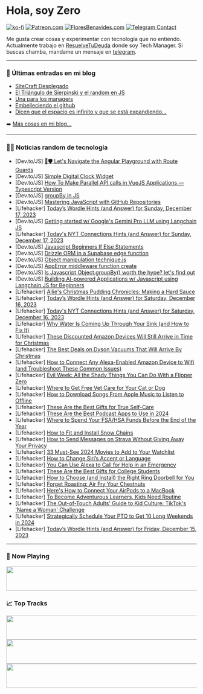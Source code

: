 # Hola, soy Zero

[![ko-fi](https://ko-fi.com/img/githubbutton_sm.svg)](https://ko-fi.com/J3J4N0LUK)
[![Patreon.com](https://img.shields.io/endpoint.svg?url=https%3A%2F%2Fshieldsio-patreon.vercel.app%2Fapi%3Fusername%3Dzerodragon%26type%3Dpatrons&style=for-the-badge)](https://patreon.com/zerodragon)
[![FloresBenavides.com](https://img.shields.io/website?down_message=oops&label=MiBlog&style=for-the-badge&up_message=online&url=https%3A%2F%2Ffloresbenavides.com)](https://floresbenavides.com)
[![Telegram Contact](https://img.shields.io/badge/escr%C3%ADbeme-ZeroDragon-%2326A5E4?style=for-the-badge&logo=telegram)](https://t.me/zerodragon)

Me gusta crear cosas y experimentar con tecnología que no entiendo.
Actualmente trabajo en [ResuelveTuDeuda](http://github.com/resuelve) donde soy Tech Manager.
Si buscas chamba, mandame un mensaje en [telegram](https://t.me/zerodragon).

---

### 📕 Últimas entradas en mi blog
<!-- BLOG-POST-LIST:START -->
- [SiteCraft Desplegado](https://floresbenavides.com/sitecraft-desplegado/)
- [El Triángulo de Sierpinski y el random en JS](https://floresbenavides.com/el-triangulo-de-sierpinski-y-el-random-en-js/)
- [Una para los managers](https://floresbenavides.com/una-para-los-managers/)
- [Embelleciendo el github](https://floresbenavides.com/embelleciendo-el-github/)
- [Dicen que el espacio es infinito y que se está expandiendo…](https://floresbenavides.com/dicen-que-el-espacio-es-infinito-y-que-se-esta-expandiendo/)
<!-- BLOG-POST-LIST:END -->

➡️ [Más cosas en mi blog...](https://floresbenavides.com)

---

### 👨‍💻 Noticias random de tecnología
<!-- TECH-POSTS:START -->
- [Dev.to/JS] [👮🛡️ Let&#39;s Navigate the Angular Playground with Route Guards](https://dev.to/ahmedgmurtaza/lets-navigate-the-angular-playground-with-route-guards-3dka)
- [Dev.to/JS] [Simple Digital Clock Widget](https://dev.to/falselight/simple-digital-clock-widget-4ng2)
- [Dev.to/JS] [How To Make Parallel API calls in VueJS Applications — Typescript Version](https://dev.to/himanimehra/how-to-make-parallel-api-calls-in-vuejs-applications-typescript-version-178e)
- [Dev.to/JS] [groupBy in JS](https://dev.to/mailtodanish/groupby-in-js-40eb)
- [Dev.to/JS] [Mastering JavaScript with GitHub Repositories](https://dev.to/pinky057/mastering-javascript-with-github-repositories-3248)
- [Lifehacker] [Today’s Wordle Hints &lpar;and Answer&rpar; for Sunday, December 17, 2023](https://lifehacker.com/entertainment/wordle-answer-today-december-17-2023)
- [Dev.to/JS] [Getting started w/ Google&#39;s Gemini Pro LLM using Langchain JS](https://dev.to/oyemade/getting-started-w-googles-gemini-pro-llm-using-langchain-js-4o1)
- [Lifehacker] [Today&#39;s NYT Connections Hints &lpar;and Answer&rpar; for Sunday, December 17, 2023](https://lifehacker.com/entertainment/nyt-connections-answer-today-december-17-2023)
- [Dev.to/JS] [Javascript Beginners If Else Statements](https://dev.to/aryakris/javascript-beginners-if-else-statements-4798)
- [Dev.to/JS] [Drizzle ORM in a Supabase edge function](https://dev.to/aaronblondeau/drizzle-orm-in-a-supabase-edge-function-1nap)
- [Dev.to/JS] [Object manipulation technique.js](https://dev.to/techthatconnect/object-manipulation-technique-1gm7)
- [Dev.to/JS] [AppError middleware function create](https://dev.to/karakib2k18/apperror-middleware-function-create-3mg8)
- [Dev.to/JS] [Is Javascript Object.groupBy&lpar;&rpar; worth the hype? let&#39;s find out](https://dev.to/svidlak/is-javascript-objectgroupby-worth-the-hype-lets-find-out-48lc)
- [Dev.to/JS] [Building AI-powered Applications w/ Javascript using Langchain JS for Beginners](https://dev.to/oyemade/building-ai-powered-applications-w-javascript-using-langchain-js-for-beginners-388b)
- [Lifehacker] [Allie&#39;s Christmas Pudding Chronicles: Making a Hard Sauce](https://lifehacker.com/food-drink/christmas-pudding-recipe-step-five)
- [Lifehacker] [Today’s Wordle Hints &lpar;and Answer&rpar; for Saturday, December 16, 2023](https://lifehacker.com/entertainment/wordle-answer-today-december-16-2023)
- [Lifehacker] [Today&#39;s NYT Connections Hints &lpar;and Answer&rpar; for Saturday, December 16, 2023](https://lifehacker.com/entertainment/nyt-connections-answer-today-december-16-2023)
- [Lifehacker] [Why Water Is Coming Up Through Your Sink &lpar;and How to Fix It&rpar;](https://lifehacker.com/home/why-water-is-coming-up-through-sink)
- [Lifehacker] [These Discounted Amazon Devices Will Still Arrive in Time for Christmas](https://lifehacker.com/tech/these-discounted-amazon-devices-will-arrive-before-christmas)
- [Lifehacker] [The Best Deals on Dyson Vacuums That Will Arrive By Christmas](https://lifehacker.com/home/dyson-stick-vacuum-deals-for-christmas)
- [Lifehacker] [How to Connect Any Alexa-Enabled Amazon Device to Wifi &lpar;and Troubleshoot These Common Issues&rpar;](https://lifehacker.com/tech/how-to-connect-alexa-to-wifi)
- [Lifehacker] [Evil Week: All the Shady Things You Can Do With a Flipper Zero](https://lifehacker.com/evil-week-all-the-shady-things-you-can-do-with-a-flipp-1850968904)
- [Lifehacker] [Where to Get Free Vet Care for Your Cat or Dog](https://lifehacker.com/money/where-to-get-free-vet-care-for-your-cat-or-dog)
- [Lifehacker] [How to Download Songs From Apple Music to Listen to Offline](https://lifehacker.com/tech/how-to-listen-to-apple-music-offline)
- [Lifehacker] [These Are the Best Gifts for True Self-Care](https://lifehacker.com/health/the-best-gifts-for-self-care)
- [Lifehacker] [These Are the Best Podcast Apps to Use in 2024](https://lifehacker.com/the-best-podcast-apps-for-ios-android)
- [Lifehacker] [Where to Spend Your FSA/HSA Funds Before the End of the Year](https://lifehacker.com/money/where-to-spend-fsa-hsa-funds)
- [Lifehacker] [How to Fit and Install Snow Chains](https://lifehacker.com/travel/how-to-fit-and-install-snow-chains)
- [Lifehacker] [How to Send Messages on Strava Without Giving Away Your Privacy](https://lifehacker.com/tech/how-to-send-messages-on-strava)
- [Lifehacker] [33 Must-See 2024 Movies to Add to Your Watchlist](https://lifehacker.com/entertainment/the-biggest-movies-coming-in-2024)
- [Lifehacker] [How to Change Siri’s Accent or Language](https://lifehacker.com/tech/how-to-change-siris-accent-or-language)
- [Lifehacker] [You Can Use Alexa to Call for Help in an Emergency](https://lifehacker.com/tech/how-to-use-alexa-in-an-emergency)
- [Lifehacker] [These Are the Best Gifts for College Students](https://lifehacker.com/family/best-gifts-for-college-students)
- [Lifehacker] [How to Choose &lpar;and Install&rpar; the Right Ring Doorbell for You](https://lifehacker.com/tech/how-to-install-ring-doorbell)
- [Lifehacker] [Forget Roasting: Air Fry Your Chestnuts](https://lifehacker.com/food-drink/how-to-air-fry-chestnuts)
- [Lifehacker] [Here&#39;s How to Connect Your AirPods to a MacBook](https://lifehacker.com/tech/how-to-connect-airpods-to-your-macbook)
- [Lifehacker] [To Become Adventurous Learners, Kids Need Routine](https://lifehacker.com/family/help-kids-become-adventurous-learners)
- [Lifehacker] [The Out-of-Touch Adults&#39; Guide to Kid Culture: TikTok&#39;s &#39;Name a Woman&#39; Challenge](https://lifehacker.com/entertainment/the-out-of-touch-guide-to-kid-culture-tiktok-name-a-woman)
- [Lifehacker] [Strategically Schedule Your PTO to Get 10 Long Weekends in 2024](https://lifehacker.com/work/best-strategy-for-scheduling-pto)
- [Lifehacker] [Today’s Wordle Hints &lpar;and Answer&rpar; for Friday, December 15, 2023](https://lifehacker.com/entertainment/wordle-answer-today-december-15-2023)<!-- TECH-POSTS:END -->

---

### 🎵 Now Playing
<a href="https://spotify-now-playing-dun.vercel.app/now-playing?open"><img src="https://spotify-now-playing-dun.vercel.app/now-playing" width="540" height="64"></a>

### 📈 Top Tracks
<a href="https://spotify-now-playing-dun.vercel.app/top-tracks?i=1&open"><img src="https://spotify-now-playing-dun.vercel.app/top-tracks?i=1" width="540" height="64"></a>
<a href="https://spotify-now-playing-dun.vercel.app/top-tracks?i=2&open"><img src="https://spotify-now-playing-dun.vercel.app/top-tracks?i=2" width="540" height="64"></a>
<a href="https://spotify-now-playing-dun.vercel.app/top-tracks?i=3&open"><img src="https://spotify-now-playing-dun.vercel.app/top-tracks?i=3" width="540" height="64"></a>
